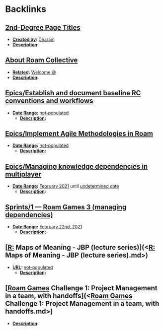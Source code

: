
# Backlinks
## [2nd-Degree Page Titles](<2nd-Degree Page Titles.md>)
- **[Created by](<Created by.md>):** [Dharam](<Dharam.md>)
- **[Description](<Description.md>):**

## [About Roam Collective](<About Roam Collective.md>)
- **[Related](<Related.md>):** [Welcome 😃](<Welcome 😃.md>)
- **[Description](<Description.md>):**

## [Epics/Establish and document baseline RC conventions and workflows](<Epics/Establish and document baseline RC conventions and workflows.md>)
- **[Date Range](<Date Range.md>):** [not-populated](<not-populated.md>)
    - **[Description](<Description.md>):**

## [Epics/Implement Agile Methodologies in Roam](<Epics/Implement Agile Methodologies in Roam.md>)
- **[Date Range](<Date Range.md>):** [not-populated](<not-populated.md>)
    - **[Description](<Description.md>):**

## [Epics/Managing knowledge dependencies in multiplayer](<Epics/Managing knowledge dependencies in multiplayer.md>)
- **[Date Range](<Date Range.md>):** [February 2021](<February 2021.md>) until [undetermined date](<undetermined date.md>)
    - **[Description](<Description.md>):**

## [Sprints/1 — Roam Games 3 (managing dependencies)](<Sprints/1 — Roam Games 3 (managing dependencies).md>)
- **[Date Range](<Date Range.md>):** [February 22nd, 2021](<February 22nd, 2021.md>)
    - **[Description](<Description.md>):**

## [[R:](<[R:.md>) Maps of Meaning - JBP (lecture series)](<[R:](<R:.md>) Maps of Meaning - JBP (lecture series).md>)
- **[URL](<URL.md>):** [not-populated](<not-populated.md>)
    - **[Description](<Description.md>):**

## [[Roam Games](<[Roam Games.md>) Challenge 1: Project Management in a team, with handoffs](<[Roam Games](<Roam Games.md>) Challenge 1: Project Management in a team, with handoffs.md>)
- **[Description](<Description.md>):**


